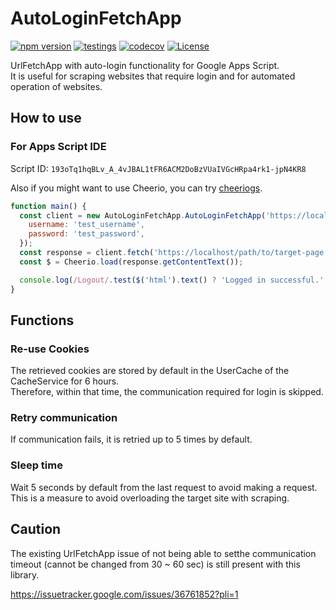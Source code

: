 # AutoLoginFetchApp

[![npm version](https://badge.fury.io/js/gas-auto-login-fetch-app.svg)](https://badge.fury.io/js/gas-auto-login-fetch-app)
[![testings](https://github.com/nimzo6689/gas-AutoLoginFetchApp/actions/workflows/ci.yml/badge.svg)](https://github.com/nimzo6689/gas-AutoLoginFetchApp/actions/workflows/ci.yml)
[![codecov](https://codecov.io/gh/nimzo6689/gas-AutoLoginFetchApp/graph/badge.svg?token=UDW6qCVPzR)](https://codecov.io/gh/nimzo6689/gas-AutoLoginFetchApp)
[![License](https://img.shields.io/badge/License-Apache_2.0-blue.svg)](https://opensource.org/licenses/Apache-2.0)

UrlFetchApp with auto-login functionality for Google Apps Script.  
It is useful for scraping websites that require login and for automated operation of websites.

## How to use

### For Apps Script IDE

Script ID: `193oTq1hqBLv_A_4vJBAL1tFR6ACM2DoBzVUaIVGcHRpa4rk1-jpN4KR8`

Also if you might want to use Cheerio, you can try [cheeriogs](https://github.com/tani/cheeriogs).

```javascript
function main() {
  const client = new AutoLoginFetchApp.AutoLoginFetchApp('https://localhost/login.html', {
    username: 'test_username',
    password: 'test_password',
  });
  const response = client.fetch('https://localhost/path/to/target-page.html');
  const $ = Cheerio.load(response.getContentText());

  console.log(/Logout/.test($('html').text() ? 'Logged in successful.' : 'Failed to log in.'));
}
```

## Functions

### Re-use Cookies

The retrieved cookies are stored by default in the UserCache of the CacheService for 6 hours.  
Therefore, within that time, the communication required for login is skipped.

### Retry communication

If communication fails, it is retried up to 5 times by default.

### Sleep time

Wait 5 seconds by default from the last request to avoid making a request.  
This is a measure to avoid overloading the target site with scraping.

## Caution

The existing UrlFetchApp issue of not being able to setthe communication timeout (cannot be changed from 30 ~ 60 sec) is still present with this library.

https://issuetracker.google.com/issues/36761852?pli=1
